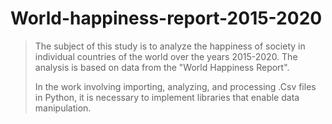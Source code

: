 # World-happiness-report-2015-2020
> The subject of this study is to analyze the happiness of society in individual countries of the world over the years 2015-2020. The analysis is based on data from the "World Happiness Report".
> 
> In the work involving importing, analyzing, and processing .Csv files in Python, it is necessary to implement libraries that enable data manipulation.
